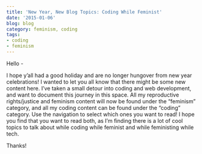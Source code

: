 ```yaml
---
title: 'New Year, New Blog Topics: Coding While Feminist'
date: '2015-01-06'
blog: blog
category: feminism, coding
tags:
- coding
- feminism
---
```


Hello -

I hope y’all had a good holiday and are no longer hungover from new year celebrations! I wanted to let you all know that there might be some new content here. I’ve taken a small detour into coding and web development, and want to document this journey in this space. All my reproductive rights/justice and feminism content will now be found under the “feminism” category, and all my coding content can be found under the “coding” category. Use the navigation to select which ones you want to read! I hope you find that you want to read both, as I’m finding there is a lot of cool topics to talk about while coding while feminist and while feministing while tech.

Thanks!
